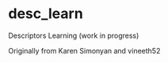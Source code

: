 desc_learn
===================

Descriptors Learning (work in progress)

Originally from Karen Simonyan and vineeth52

